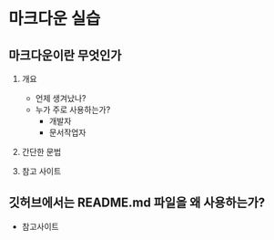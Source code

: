 # 마크다운 실습
## 마크다운이란 무엇인가
1. 개요
    - 언제 생겨났나?
    - 누가 주로 사용하는가?
        - 개발자
        - 문서작업자

1. 간단한 문법
1. 참고 사이트
## 깃허브에서는 README.md 파일을 왜 사용하는가?
- 참고사이트